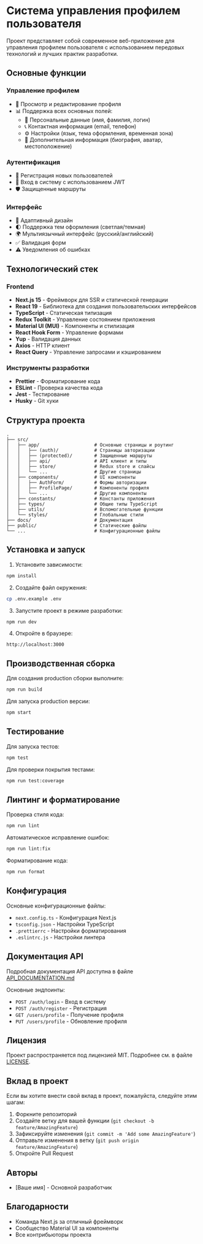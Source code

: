 # Система управления профилем пользователя

Проект представляет собой современное веб-приложение для управления профилем пользователя с использованием передовых технологий и лучших практик разработки.

## Основные функции

### Управление профилем
- 📝 Просмотр и редактирование профиля
- 📊 Поддержка всех основных полей:
  - 👤 Персональные данные (имя, фамилия, логин)
  - 📞 Контактная информация (email, телефон)
  - ⚙️ Настройки (язык, тема оформления, временная зона)
  - 📖 Дополнительная информация (биография, аватар, местоположение)

### Аутентификация
- 🔐 Регистрация новых пользователей
- 🔑 Вход в систему с использованием JWT
- 🛡️ Защищенные маршруты

### Интерфейс
- 📱 Адаптивный дизайн
- 🌓 Поддержка тем оформления (светлая/темная)
- 🌍 Мультиязычный интерфейс (русский/английский)
- ✅ Валидация форм
- ⚠️ Уведомления об ошибках

## Технологический стек

### Frontend
- **Next.js 15** - Фреймворк для SSR и статической генерации
- **React 19** - Библиотека для создания пользовательских интерфейсов
- **TypeScript** - Статическая типизация
- **Redux Toolkit** - Управление состоянием приложения
- **Material UI (MUI)** - Компоненты и стилизация
- **React Hook Form** - Управление формами
- **Yup** - Валидация данных
- **Axios** - HTTP клиент
- **React Query** - Управление запросами и кэшированием

### Инструменты разработки
- **Prettier** - Форматирование кода
- **ESLint** - Проверка качества кода
- **Jest** - Тестирование
- **Husky** - Git хуки

## Структура проекта

```
.
├── src/
│   ├── app/                    # Основные страницы и роутинг
│   │   ├── (auth)/             # Страницы авторизации
│   │   ├── (protected)/        # Защищенные маршруты
│   │   ├── api/                # API клиент и типы
│   │   ├── store/              # Redux store и слайсы
│   │   └── ...                 # Другие страницы
│   ├── components/             # UI компоненты
│   │   ├── AuthForm/           # Формы авторизации
│   │   ├── ProfilePage/        # Компоненты профиля
│   │   └── ...                 # Другие компоненты
│   ├── constants/              # Константы приложения
│   ├── types/                  # Общие типы TypeScript
│   ├── utils/                  # Вспомогательные функции
│   └── styles/                 # Глобальные стили
├── docs/                       # Документация
├── public/                     # Статические файлы
└── ...                         # Конфигурационные файлы
```

## Установка и запуск

1. Установите зависимости:
```bash
npm install
```

2. Создайте файл окружения:
```bash
cp .env.example .env
```

3. Запустите проект в режиме разработки:
```bash
npm run dev
```

4. Откройте в браузере:
```
http://localhost:3000
```

## Производственная сборка

Для создания production сборки выполните:
```bash
npm run build
```

Для запуска production версии:
```bash
npm start
```

## Тестирование

Для запуска тестов:
```bash
npm test
```

Для проверки покрытия тестами:
```bash
npm run test:coverage
```

## Линтинг и форматирование

Проверка стиля кода:
```bash
npm run lint
```

Автоматическое исправление ошибок:
```bash
npm run lint:fix
```

Форматирование кода:
```bash
npm run format
```

## Конфигурация

Основные конфигурационные файлы:
- `next.config.ts` - Конфигурация Next.js
- `tsconfig.json` - Настройки TypeScript
- `.prettierrc` - Настройки форматирования
- `.eslintrc.js` - Настройки линтера

## Документация API

Подробная документация API доступна в файле [API_DOCUMENTATION.md](./docs/API_DOCUMENTATION.md)

Основные эндпоинты:
- `POST /auth/login` - Вход в систему
- `POST /auth/register` - Регистрация
- `GET /users/profile` - Получение профиля
- `PUT /users/profile` - Обновление профиля

## Лицензия

Проект распространяется под лицензией MIT. Подробнее см. в файле [LICENSE](./LICENSE).

## Вклад в проект

Если вы хотите внести свой вклад в проект, пожалуйста, следуйте этим шагам:

1. Форкните репозиторий
2. Создайте ветку для вашей функции (`git checkout -b feature/AmazingFeature`)
3. Зафиксируйте изменения (`git commit -m 'Add some AmazingFeature'`)
4. Отправьте изменения в ветку (`git push origin feature/AmazingFeature`)
5. Откройте Pull Request

## Авторы

- [Ваше имя] - Основной разработчик

## Благодарности

- Команда Next.js за отличный фреймворк
- Сообщество Material UI за компоненты
- Все контрибьюторы проекта
